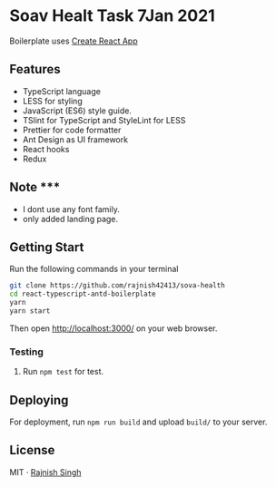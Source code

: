 # Soav Healt Task 7Jan 2021

Boilerplate uses [Create React App](https://github.com/rajnish42413/react-typescript-antd-boilerplate)

<!-- <hr>
 <div style="width:100%"height="510px" >
    <img src="https://res.cloudinary.com/dh7apsl5o/image/upload/v1593402416/propshare/003.png" width="30%" height="300px" style="padding:5%">
    <img src="https://res.cloudinary.com/dh7apsl5o/image/upload/v1593402416/propshare/002.png" width="30%" height="300px" style="padding:5%">
    <img src="https://res.cloudinary.com/dh7apsl5o/image/upload/v1593402419/propshare/001.png" width="30%" height="300px" style="padding:5%">
  </div>
  
  <a href="https://top-pizza.netlify.app/">DEMO HERE</a>  
  or
 https://top-pizza.netlify.app/


<hr> -->

## Features

- TypeScript language
- LESS for styling
- JavaScript (ES6) style guide.
- TSlint for TypeScript and StyleLint for LESS
- Prettier for code formatter
- Ant Design as UI framework
- React hooks
- Redux


## Note ***
 - I dont use any font family.
 - only added landing page.


## Getting Start

Run the following commands in your terminal

```bash
git clone https://github.com/rajnish42413/sova-health
cd react-typescript-antd-boilerplate
yarn 
yarn start
```

Then open [http://localhost:3000/](http://localhost:3000/) on your web browser.

### Testing

1. Run `npm test` for test.

## Deploying

For deployment, run `npm run build` and upload `build/` to your server.

## License

MIT · [Rajnish Singh](https://www.linkedin.com/in/rajnish42413/)
